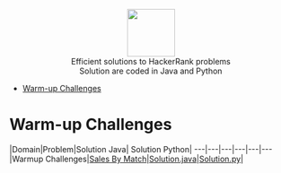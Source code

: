 <p align="center">
    <a href="https://www.hackerrank.com/RodneyShag">
        <img height=85 src="https://d3keuzeb2crhkn.cloudfront.net/hackerrank/assets/styleguide/logo_wordmark-f5c5eb61ab0a154c3ed9eda24d0b9e31.svg">
    </a>
    <br> Efficient solutions to HackerRank problems
    <br> Solution are coded in Java and Python
</p>


* [Warm-up Challenges](#warm-up-challenges)
# Warm-up Challenges

|Domain|Problem|Solution Java| Solution Python|
---|---|---|---|---|---
|Warmup Challenges|[Sales By Match](https://www.hackerrank.com/challenges/sock-merchant/problem)|[Solution.java](Warmup/Java/SalesByMatch.java)|[Solution.py](Warmup/Java/sales_by_match.py)|

